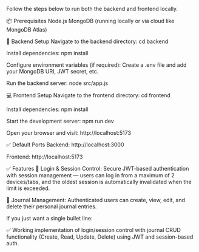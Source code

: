 Follow the steps below to run both the backend and frontend locally.

📦 Prerequisites
Node.js
MongoDB (running locally or via cloud like MongoDB Atlas)

🔧 Backend Setup
Navigate to the backend directory:
cd backend

Install dependencies:
npm install

Configure environment variables (if required):
Create a .env file and add your MongoDB URI, JWT secret, etc.

Run the backend server:
node src/app.js

💻 Frontend Setup
Navigate to the frontend directory:
cd frontend

Install dependencies:
npm install

Start the development server:
npm run dev

Open your browser and visit:
http://localhost:5173

✅ Default Ports
Backend: http://localhost:3000

Frontend: http://localhost:5173

✅ Features
🔐 Login & Session Control: Secure JWT-based authentication with session management — users can log in from a maximum of 2 devices/tabs, and the oldest session is automatically invalidated when the limit is exceeded.

📓 Journal Management: Authenticated users can create, view, edit, and delete their personal journal entries.

If you just want a single bullet line:

✅ Working implementation of login/session control with journal CRUD functionality (Create, Read, Update, Delete) using JWT and session-based auth.
